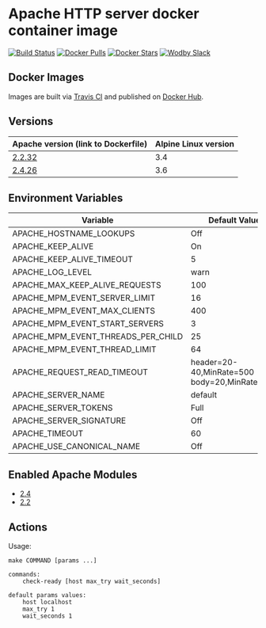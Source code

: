 # Apache HTTP server docker container image

[![Build Status](https://travis-ci.org/wodby/apache.svg?branch=master)](https://travis-ci.org/wodby/apache)
[![Docker Pulls](https://img.shields.io/docker/pulls/wodby/apache.svg)](https://hub.docker.com/r/wodby/apache)
[![Docker Stars](https://img.shields.io/docker/stars/wodby/apache.svg)](https://hub.docker.com/r/wodby/apache)
[![Wodby Slack](http://slack.wodby.com/badge.svg)](http://slack.wodby.com)

## Docker Images

Images are built via [Travis CI](https://travis-ci.org/wodby/apache) and published on [Docker Hub](https://hub.docker.com/r/wodby/apache). 

## Versions

| Apache version (link to Dockerfile) | Alpine Linux version |
| -------------------------------- | -------------------- |
| [2.2.32](https://github.com/wodby/apache/tree/master/2.2/Dockerfile) | 3.4 |  
| [2.4.26](https://github.com/wodby/apache/tree/master/2.4/Dockerfile) | 3.6 |  

## Environment Variables 

| Variable | Default Value | Description |
| -------- | ------------- | ----------- |
| APACHE_HOSTNAME_LOOKUPS            | Off                                          | |
| APACHE_KEEP_ALIVE                  | On                                           | |
| APACHE_KEEP_ALIVE_TIMEOUT          | 5                                            | |
| APACHE_LOG_LEVEL                   | warn                                         | |
| APACHE_MAX_KEEP_ALIVE_REQUESTS     | 100                                          | |
| APACHE_MPM_EVENT_SERVER_LIMIT      | 16                                           | |
| APACHE_MPM_EVENT_MAX_CLIENTS       | 400                                          | |
| APACHE_MPM_EVENT_START_SERVERS     | 3                                            | |
| APACHE_MPM_EVENT_THREADS_PER_CHILD | 25                                           | |
| APACHE_MPM_EVENT_THREAD_LIMIT      | 64                                           | |
| APACHE_REQUEST_READ_TIMEOUT        | header=20-40,MinRate=500 body=20,MinRate=500 | |
| APACHE_SERVER_NAME                 | default                                      | |
| APACHE_SERVER_TOKENS               | Full                                         | |
| APACHE_SERVER_SIGNATURE            | Off                                          | |
| APACHE_TIMEOUT                     | 60                                           | |
| APACHE_USE_CANONICAL_NAME          | Off                                          | |

## Enabled Apache Modules

* [2.4](https://raw.githubusercontent.com/wodby/apache/master/2.4/tests/apache_modules)
* [2.2](https://raw.githubusercontent.com/wodby/apache/master/2.2/tests/apache_modules)

## Actions

Usage:
```
make COMMAND [params ...]

commands:
    check-ready [host max_try wait_seconds]
 
default params values:
    host localhost
    max_try 1
    wait_seconds 1
```
